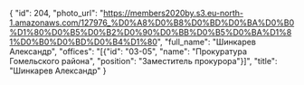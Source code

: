 {
    "id": 204,
    "photo_url": "https://members2020by.s3.eu-north-1.amazonaws.com/127976_%D0%A8%D0%B8%D0%BD%D0%BA%D0%B0%D1%80%D0%B5%D0%B2%D0%90%D0%BB%D0%B5%D0%BA%D1%81%D0%B0%D0%BD%D0%B4%D1%80",
    "full_name": "Шинкарев Александр",
    "offices": "[{\"id\": \"03-05\", \"name\": \"Прокуратура Гомельского района\", \"position\": \"Заместитель прокурора\"}]",
    "title": "Шинкарев Александр"
}